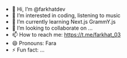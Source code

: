 - 👋 Hi, I’m @farkhatdev
- 👀 I’m interested in coding, listening to music
- 🌱 I’m currently learning Next.js GrammY.js
- 💞️ I’m looking to collaborate on ...
- 📫 How to reach me: https://t.me/farkhat_03
- 😄 Pronouns: Fara
- ⚡ Fun fact: ...

<!---
farkhatdev/farkhatdev is a ✨ special ✨ repository because its `README.md` (this file) appears on your GitHub profile.
You can click the Preview link to take a look at your changes.
--->

